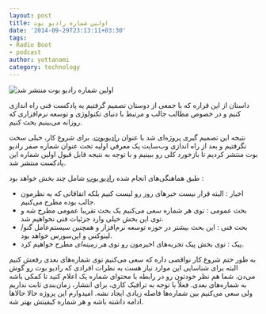 ```yaml
---
layout: post
title: اولین شماره رادیو بوت
date: '2014-09-29T23:13:11+03:30'
tags:
- Radio Boot
- podcast
author: yottanami
category: technology
---
```



![اولین شماره رادیو بوت منتشر شد](https://dl.dropboxusercontent.com/u/106779105/blog/mic.jpg)


داستان از این قراره که با جمعی از دوستان تصمیم گرفتیم یه پادکست فنی راه اندازی کنیم و در خصوص مطالب جالب و مرتبط با دنیای تکنولوژی و توسعه نرم‌افزاری که روزانه می‌بینیم بحث کنیم.

نتیجه این تصمیم گیری پروژه‌ای شد با عنوان [رادیوبوت][1]. برای شروع کار، خیلی سخت نگرفتیم و بعد از راه اندازی وب‌سایت یک معرفی اولیه تحت عنوان شماره صفر رادیو بوت منتشر کردیم تا بازخورد کلی رو ببینیم و با توجه به نتیجه قابل قبول اولین شماره این پادکست منتشر شد.
 
طبق هماهنگی‌های انجام شده [رادیو بوت][1] شامل چند بخش خواهد بود : 
* اخبار : البته قرار نیست خبرهای روز رو لیست کنیم بلکه اتفاقاتی که به نظرمون جالب بوده مطرح می‌کنیم. 
* بحث عمومی : توی هر شماره سعی می‌کنیم یک بحث تقریبا عمومی مطرح شه و توی این بخش خیلی وارد جزئیات فنی نخواهیم شد.
* بحث فنی : این بحث بیشتر در حوزه توسعه نرم‌افزار و همچنین سیستم‌عامل گنو/لینوکس و اپن‌سورس خواهد بود.
* پیک : توی بخش پیک تجربه‌های اخیرمون رو توی *هر زمینه‌ای* مطرح خواهیم کرد.


به طور حتم شروع کار نواقصی داره که سعی می‌کنیم توی شماره‌های بعدی رفعش کنیم البته برای شناسایی این موارد نیاز هست به نظرات افرادی که رادیو بوت رو گوش می‌دن.
شما هم نظر خودتون رو در رابطه با محتوای شماره یک اعلام کنید تا کمکی باشه به شماره‌های بعدی.
فعلاُ با توجه به ترافیک کاری، برای انتشار، زمان‌بندی ثابت نداریم ولی سعی می‌کنیم بین شماره‌ها فاصله زیادی ایجاد نشه. 
امیدوارم این پروژه حالا حالاها ادامه داشته باشه و هر شماره کیفیتش بهتر شه.





[1]: http://radioboot.com/
